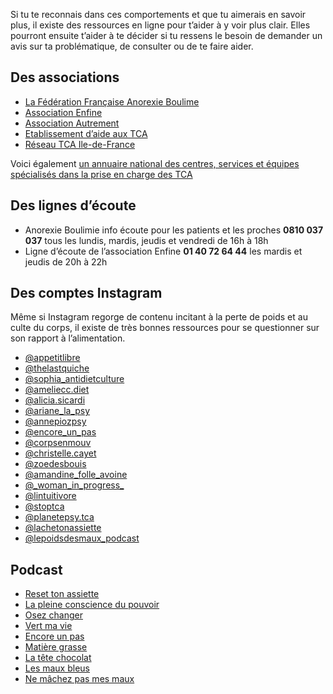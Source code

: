 Si tu te reconnais dans ces comportements et que tu aimerais en savoir plus, il existe des ressources en ligne pour t’aider à y voir plus clair. Elles pourront ensuite t’aider à te décider si tu ressens le besoin de demander un avis sur ta problématique, de consulter ou de te faire aider.

## Des associations

-	[La Fédération Française Anorexie Boulime](https://www.ffab.fr)
-	[Association Enfine](https://www.enfine.com)
-	[Association Autrement](https://www.anorexie-et-boulimie.fr)
-	[Etablissement d’aide aux TCA](https://www.endat.fr)
-	[Réseau TCA Ile-de-France](https://www.reseautca-idf.org)

Voici également [un annuaire national des centres, services et équipes spécialisés dans la prise en charge des TCA](https://www.ffab.fr/annuaire-2021)

## Des lignes d’écoute 

- Anorexie Boulimie info écoute pour les patients et les proches **0810 037 037** tous les lundis, mardis, jeudis et vendredi de 16h à 18h
- Ligne d’écoute de l’association Enfine **01 40 72 64 44** les mardis et jeudis de 20h à 22h

## Des comptes Instagram

Même si Instagram regorge de contenu incitant à la perte de poids et au culte du corps, il existe de très bonnes ressources pour se questionner sur son rapport à l’alimentation.

- [@appetitlibre](https://www.instagram.com/appetitlibre/)
- [@thelastquiche](https://www.instagram.com/thelastquiche/)
- [@sophia_antidietculture](https://www.instagram.com/sophia_antidietculture/)
- [@ameliecc.diet](https://www.instagram.com/ameliecc.diet/)
- [@alicia.sicardi](https://www.instagram.com/alicia.sicardi/)
- [@ariane_la_psy](https://www.instagram.com/ariane_la_psy/)
- [@annepiozpsy](https://www.instagram.com/annepiozpsy/)
- [@encore_un_pas](https://www.instagram.com/encore_un_pas/)
- [@corpsenmouv](https://www.instagram.com/corpsenmouv/)
- [@christelle.cayet](https://www.instagram.com/christelle.cayet/)
- [@zoedesbouis](https://www.instagram.com/zoedesbouis/)
- [@amandine_folle_avoine](https://www.instagram.com/amandine_folle_avoine/)
- [@\_woman\_in\_progress\_](https://www.instagram.com/_woman_in_progress_/)
- [@lintuitivore](https://www.instagram.com/lintuitivore/)
- [@stoptca](https://www.instagram.com/stoptca/)
- [@planetepsy.tca](https://www.instagram.com/planetepsy.tca/)
- [@lachetonassiette](https://www.instagram.com/lachetonassiette/)
- [@lepoidsdesmaux_podcast](https://www.instagram.com/lepoidsdesmaux_podcast/)

## Podcast

- [Reset ton assiette](https://linktr.ee/thelastquiche)
- [La pleine conscience du pouvoir](https://podcasts-francais.fr/podcast/la-pleine-conscience-du-pouvoir)
- [Osez changer](https://christellecayet.fr/podcast/)
- [Vert ma vie](https://auvertaveclili.fr/podcast/)
- [Encore un pas](https://www.alizeeperrin.fr/podcast-encore-un-pas)
- [Matière grasse](https://graspolitique.wordpress.com/tag/matiere-grasse/)
- [La tête chocolat](https://latetechocolat.com/)
- [Les maux bleus](http://placedessciences.fr/nos-podcasts/les-maux-bleus/)
- [Ne mâchez pas mes maux](https://podcasts-francais.fr/podcast/ne-machez-pas-mes-maux)
